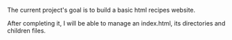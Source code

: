 The current project's goal is to build a basic html recipes website.

After completing it, I will be able to manage an index.html, its directories and children files.